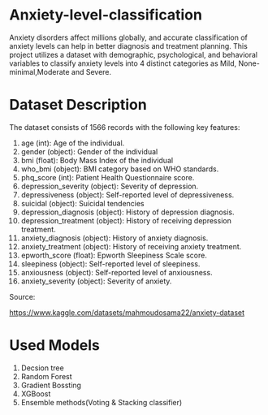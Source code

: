# Anxiety-level-classification
Anxiety disorders affect millions globally, and accurate classification of anxiety levels can help in better diagnosis and treatment planning. This project utilizes a dataset with demographic, psychological, and behavioral variables to classify anxiety levels into 4 distinct categories as Mild, None-minimal,Moderate and Severe.

# Dataset Description

The dataset consists of 1566 records with the following key features:

1. age (int): Age of the individual.
2. gender (object): Gender of the individual
3. bmi (float): Body Mass Index of the individual
4. who_bmi (object): BMI category based on WHO standards.
5. phq_score (int): Patient Health Questionnaire score.
6. depression_severity (object): Severity of depression.
7. depressiveness (object): Self-reported level of depressiveness.
8. suicidal (object): Suicidal tendencies
9. depression_diagnosis (object): History of depression diagnosis.
10. depression_treatment (object): History of receiving depression treatment.
11. anxiety_diagnosis (object): History of anxiety diagnosis.
12. anxiety_treatment (object): History of receiving anxiety treatment.
13. epworth_score (float): Epworth Sleepiness Scale score.
14. sleepiness (object): Self-reported level of sleepiness.
15. anxiousness (object): Self-reported level of anxiousness.
16. anxiety_severity (object): Severity of anxiety.
    
Source:

https://www.kaggle.com/datasets/mahmoudosama22/anxiety-dataset

# Used Models
1. Decsion tree
2. Random Forest
3. Gradient Bossting
4. XGBoost
5. Ensemble methods(Voting & Stacking classifier)

